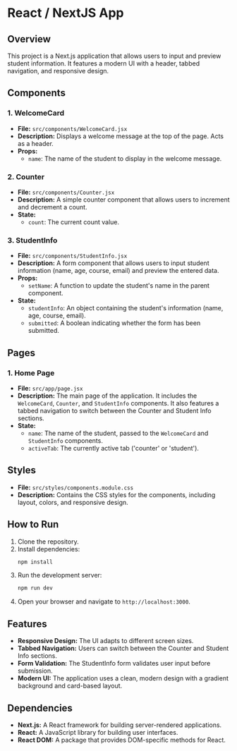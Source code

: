 # React / NextJS App

## Overview
This project is a Next.js application that allows users to input and preview student information. It features a modern UI with a header, tabbed navigation, and responsive design.

## Components

### 1. **WelcomeCard**
- **File:** `src/components/WelcomeCard.jsx`
- **Description:** Displays a welcome message at the top of the page. Acts as a header.
- **Props:**
  - `name`: The name of the student to display in the welcome message.

### 2. **Counter**
- **File:** `src/components/Counter.jsx`
- **Description:** A simple counter component that allows users to increment and decrement a count.
- **State:**
  - `count`: The current count value.

### 3. **StudentInfo**
- **File:** `src/components/StudentInfo.jsx`
- **Description:** A form component that allows users to input student information (name, age, course, email) and preview the entered data.
- **Props:**
  - `setName`: A function to update the student's name in the parent component.
- **State:**
  - `studentInfo`: An object containing the student's information (name, age, course, email).
  - `submitted`: A boolean indicating whether the form has been submitted.

## Pages

### 1. **Home Page**
- **File:** `src/app/page.jsx`
- **Description:** The main page of the application. It includes the `WelcomeCard`, `Counter`, and `StudentInfo` components. It also features a tabbed navigation to switch between the Counter and Student Info sections.
- **State:**
  - `name`: The name of the student, passed to the `WelcomeCard` and `StudentInfo` components.
  - `activeTab`: The currently active tab ('counter' or 'student').

## Styles
- **File:** `src/styles/components.module.css`
- **Description:** Contains the CSS styles for the components, including layout, colors, and responsive design.

## How to Run
1. Clone the repository.
2. Install dependencies:
   ```bash
   npm install
   ```
3. Run the development server:
   ```bash
   npm run dev
   ```
4. Open your browser and navigate to `http://localhost:3000`.

## Features
- **Responsive Design:** The UI adapts to different screen sizes.
- **Tabbed Navigation:** Users can switch between the Counter and Student Info sections.
- **Form Validation:** The StudentInfo form validates user input before submission.
- **Modern UI:** The application uses a clean, modern design with a gradient background and card-based layout.

## Dependencies
- **Next.js:** A React framework for building server-rendered applications.
- **React:** A JavaScript library for building user interfaces.
- **React DOM:** A package that provides DOM-specific methods for React.
